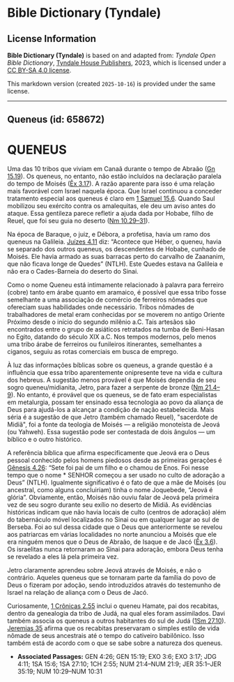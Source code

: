 # Bible Dictionary (Tyndale)

## License Information

**Bible Dictionary (Tyndale)** is based on and adapted from: _Tyndale Open Bible Dictionary_, [Tyndale House Publishers](https://tyndaleopenresources.com/), 2023, which is licensed under a [CC BY-SA 4.0 license](https://creativecommons.org/licenses/by-sa/4.0/legalcode.en).

This markdown version (created `2025-10-16`) is provided under the same license.



--------------------------------

## Queneus (id: 658672)

QUENEUS
=======

Uma das 10 tribos que viviam em Canaã durante o tempo de Abraão ([Gn 15\.19](https://ref.ly/Gen15:19)). Os queneus, no entanto, não estão incluídos na declaração paralela do tempo de Moisés ([Êx 3\.17](https://ref.ly/Exod3:17)). A razão aparente para isso é uma relação mais favorável com Israel naquela época. Que Israel continuou a conceder tratamento especial aos queneus é claro em [1 Samuel 15\.6](https://ref.ly/1Sam15:6). Quando Saul mobilizou seu exército contra os amalequitas, ele deu um aviso antes do ataque. Essa gentileza parece refletir a ajuda dada por Hobabe, filho de Reuel, que foi seu guia no deserto ([Nm 10\.29–31](https://ref.ly/Num10:29-Num10:31)).

Na época de Baraque, o juiz, e Débora, a profetisa, havia um ramo dos queneus na Galileia. [Juízes 4\.11](https://ref.ly/Judg4:11) diz: “Acontece que Héber, o queneu, havia se separado dos outros queneus, os descendentes de Hobabe, cunhado de Moisés. Ele havia armado as suas barracas perto do carvalho de Zaananim, que não ficava longe de Quedes” (NTLH). Este Quedes estava na Galileia e não era o Cades\-Barneia do deserto do Sinai.

Como o nome Queneu está intimamente relacionado à palavra para ferreiro (cobre) tanto em árabe quanto em aramaico, é possível que essa tribo fosse semelhante a uma associação de comércio de ferreiros nômades que ofereciam suas habilidades onde necessário. Tribos nômades de trabalhadores de metal eram conhecidas por se moverem no antigo Oriente Próximo desde o início do segundo milênio a.C. Tais artesãos são encontrados entre o grupo de asiáticos retratados na tumba de Beni\-Hasan no Egito, datando do século XIX a.C. Nos tempos modernos, pelo menos uma tribo árabe de ferreiros ou funileiros itinerantes, semelhantes a ciganos, seguiu as rotas comerciais em busca de emprego.

À luz das informações bíblicas sobre os queneus, a grande questão é a influência que essa tribo aparentemente onipresente teve na vida e cultura dos hebreus. A sugestão menos provável é que Moisés dependia de seu sogro queneu/midianita, Jetro, para fazer a serpente de bronze ([Nm 21\.4–9](https://ref.ly/Num21:4-Num21:9)). No entanto, é provável que os queneus, se de fato eram especialistas em metalurgia, possam ter ensinado essa tecnologia ao povo da aliança de Deus para ajudá\-los a alcançar a condição de nação estabelecida. Mais séria é a sugestão de que Jetro (também chamado Reuel), "sacerdote de Midiã", foi a fonte da teologia de Moisés — a religião monoteísta de Jeová (ou Yahweh). Essa sugestão pode ser contestada de dois ângulos — um bíblico e o outro histórico.

A referência bíblica que afirma especificamente que Jeová era o Deus pessoal conhecido pelos homens piedosos desde as primeiras gerações é [Gênesis 4\.26](https://ref.ly/Gen4:26): “Sete foi pai de um filho e o chamou de Enos. Foi nesse tempo que o nome \* SENHOR começou a ser usado no culto de adoração a Deus” (NTLH). Igualmente significativo é o fato de que a mãe de Moisés (ou ancestral, como alguns concluiriam) tinha o nome Joquebede, “Jeová é glória”. Obviamente, então, Moisés não ouviu falar de Jeová pela primeira vez de seu sogro durante seu exílio no deserto de Midiã. As evidências históricas indicam que não havia locais de culto (centros de adoração) além do tabernáculo móvel localizados no Sinai ou em qualquer lugar ao sul de Berseba. Foi ao sul dessa cidade que o Deus que anteriormente se revelou aos patriarcas em várias localidades no norte anunciou a Moisés que ele era ninguém menos que o Deus de Abraão, de Isaque e de Jacó ([Êx 3\.6](https://ref.ly/Exod3:6)). Os israelitas nunca retornaram ao Sinai para adoração, embora Deus tenha se revelado a eles lá pela primeira vez.

Jetro claramente aprendeu sobre Jeová através de Moisés, e não o contrário. Aqueles queneus que se tornaram parte da família do povo de Deus o fizeram por adoção, sendo introduzidos através do testemunho de Israel na relação de aliança com o Deus de Jacó.

Curiosamente, [1 Crônicas 2\.55](https://ref.ly/1Chr2:55) inclui o queneu Hamate, pai dos recabitas, dentro da genealogia da tribo de Judá, na qual eles foram assimilados. Davi também associa os queneus a outros habitantes do sul de Judá ([1Sm 27\.10](https://ref.ly/1Sam27:10)). [Jeremias 35](https://ref.ly/Jer35:1-Jer35:19) afirma que os recabitas preservaram o simples estilo de vida nômade de seus ancestrais até o tempo do cativeiro babilônico. Isso também está de acordo com o que se sabe sobre a natureza dos queneus.

* **Associated Passages:** GEN 4:26; GEN 15:19; EXO 3:6; EXO 3:17; JDG 4:11; 1SA 15:6; 1SA 27:10; 1CH 2:55; NUM 21:4–NUM 21:9; JER 35:1–JER 35:19; NUM 10:29–NUM 10:31

